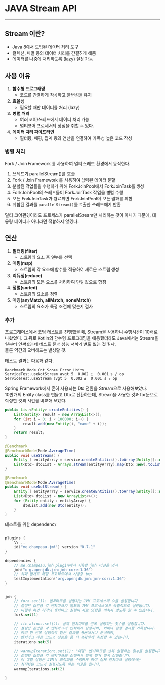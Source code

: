 # JAVA Stream API

---

## Stream 이란?

- Java 8에서 도입된 데이터 처리 도구
- 컬렉션, 배열 등의 데이터 처리를 간결하게 해줌
- 데이터를 나중에 처리하도록 (lazy) 설정 가능

## 사용 이유

1. **함수형 프로그래밍**
    - 코드를 간결하게 작성하고 불변성을 유지
2. **효율성**
    - 필요할 때만 데이터를 처리 (lazy)
3. **병렬 처리**
    - 여러 코어/쓰레드에서 데이터 처리 가능
    - 멀티코어 프로세서의 장점을 취할 수 있다.
4. **데이터 처리 파이프라인**
    - 필터링, 매핑, 집계 등의 연산을 연결하여 가독성 높은 코드 작성

### 병렬 처리

Fork / Join Framework 를 사용하여 멀티 스레드 환경에서 동작한다.

1. 쓰레드가 parallelStream()를 호출
2. Fork / Join Framework 를 사용하여 입력된 데이터 분할
3. 분할된 작업들을 수행하기 위해 ForkJoinPool에서 ForkJoinTask를 생성
4. ForkJoinPool의 쓰레드들이 ForkJoinTask 작업을 병렬 수행
5. 모든 ForkJoinTask가 완료되면 ForkJoinPool이 모든 결과를 취합
6. 취합된 결과를 `parallelStream()`를 호출한 쓰레드에게 반환

멀티 코어환경이라도 프로세스가 parallelStream만 처리하는 것이 아니기 때문에, 대용량 데이터가 아니라면 적합하지 않겠다.

## 연산

1. **필터링(filter)**
    - 스트림의 요소 중 일부를 선택
2. **매핑(map)**
    - 스트림의 각 요소에 함수를 적용하여 새로운 스트림 생성
3. **리듀싱(reduce)**
    - 스트림의 모든 요소를 처리하여 단일 값으로 합침
4. **정렬(sorted)**
    - 스트림의 요소를 정렬
5. **매칭(anyMatch, allMatch, noneMatch)**
    - 스트림의 요소가 특정 조건에 맞는지 검사

### 추가

프로그래머스에서 코딩 테스트를 진행했을 때, Stream을 사용하니 수행시간이 10배로 나왔었다. 그 뒤로 Kotlin의 함수형 프로그래밍을 애용했더라도 Java에서는 Stream을 일부러 안써봤는데 테스트 결과 성능 저하가 별로 없는 것 같다.\
물론 약간의 오버헤드는 발생할 것.

테스트 결과는 다음과 같다.

```text
Benchmark Mode Cnt Score Error Units
ServiceTest.useNotStream avgt 5  0.002 ±  0.001 s / op
ServiceTest.useStream avgt 5  0.002 ±  0.001 s / op
```

Spring Framework에서 흔히 사용되는 Dto 전환을 Stream으로 사용해보았다.\
10만개의 Entity class를 만들고 Dto로 전환하는데, Stream을 사용한 것과 for문으로 작성한 것의 시간을 비교해 보았다.

```java
public List<Entity> createEntities() {
    List<Entity> result = new ArrayList<>();
    for (int i = 0; i < 100000; i++) {
        result.add(new Entity(i, "name" + i));
    }
    return result;
}
```

```java
@Benchmark
@BenchmarkMode(Mode.AverageTime)
public void useStream() {
    Entity[] entityArray = service.createEntities().toArray(Entity[]::new);
    List<Dto> dtoList = Arrays.stream(entityArray).map(Dto::new).toList();
}

@Benchmark
@BenchmarkMode(Mode.AverageTime)
public void useNotStream() {
    Entity[] entityArray = service.createEntities().toArray(Entity[]::new);
    List<Dto> dtoList = new ArrayList<>();
    for (Entity entity : entityArray) {
        dtoList.add(new Dto(entity));
    }
}
```

테스트를 위한 dependency

```kotlin

plugins {
    \\ ..
    id("me.champeau.jmh") version "0.7.1"
}

dependencies {
    // me.champeau.jmh plugin에서 사용할 jmh 버전을 명시
    jmh("org.openjdk.jmh:jmh-core:1.36")
    // 위와 별개로 해당 프로젝트에서 사용할 jmp
    testImplementation("org.openjdk.jmh:jmh-core:1.36")
}


jmh {
    // fork.set(1): 벤치마크를 실행하는 JVM 프로세스의 수를 설정합니다.
    // 설정된 값만큼 각 벤치마크가 별도의 JVM 프로세스에서 독립적으로 실행됩니다.
    // 이렇게 하면 각각의 벤치마크 실행이 서로 영향을 미치지 않도록 할 수 있습니다.
    fork.set(1)

    // iterations.set(1): 실제 벤치마크를 반복 실행하는 횟수를 설정합니다.
    // 설정된 값만큼 각 벤치마크가 반복해서 실행되며, 이때의 실행 결과를 기록합니다.
    // 여러 번 반복 실행하여 얻은 결과를 평균내거나 분석하여,
    // 벤치마크 대상 코드의 성능을 좀 더 정확하게 측정할 수 있습니다.
    iterations.set(5)

    // warmupIterations.set(1): "예열" 벤치마크를 반복 실행하는 횟수를 설정합니다.
    // 설정된 값만큼 각 벤치마크를 실행하기 전에 먼저 반복 실행합니다.
    // 이 예열 실행은 JVM이 최적화를 수행하게 하여 실제 벤치마크 실행에서는
    // 최적화된 코드가 실행되도록 하는 역할을 합니다.
    warmupIterations.set(2)

}

```
